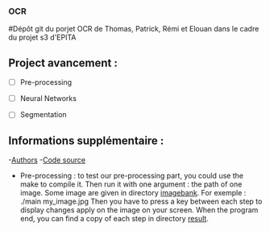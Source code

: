 ### OCR
#Dépôt git du porjet OCR de Thomas, Patrick, Rémi et Elouan dans le cadre du projet s3 d'EPITA

## Project avancement :

- [ ] Pre-processing
- [ ] Neural Networks
- [ ] Segmentation


## Informations supplémentaire : 
-[Authors](/AUTHORS)
-[Code source](/source/)
- Pre-processing :
	to test our pre-processing part, you could use the make to compile it.
	Then run it with one argument : the path of one image.
	Some image are given in directory [imagebank](/source/imagebank/).
	For exemple  : ./main my_image.jpg
	Then you have to press a key between each step to display changes apply 
	on the image on your screen. When the program end, you can find a copy of 
	each step in directory [result](/source/result/).



